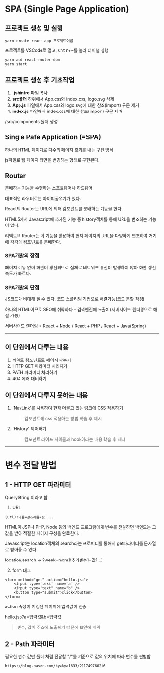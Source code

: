 # SPA (Single Page Application)

## 프로잭트 생성 및 실행

```shell
yarn create react-app 프로젝트이름
```

프로젝트를 VSCode로 열고, <kbd>Cntr</kbd>+<kbd>~</kbd>를 눌러 터미널 실행

```shell
yarn add react-router-dom
yarn start
```

## 프로젝트 생성 후 기초작업

1. **.jshintrc** 파일 복사
2. **src폴더** 하위에서 App.css와 index.css, logo.svg 삭제
3. **App.js** 파일에서 App.css와 logo.svg에 대한 참조(import) 구문 제거
4. **index.js** 파일에서 index.css에 대한 참조(import) 구문 제거

/src/components 폴더 생성


## Single Pafe Application (=SPA)

하나의 HTML 페이지로 다수의 페이지 효과를 내는 구현 방식

js파일로 웹 페이지 화면을 변경하는 형태로 구현된다.

## Router

분배하는 기능을 수행하는 소프트웨어나 하드웨어

대표적인 라우터로는 아이피공유기가 있다.

React의 Router는 URL에 의해 컴포넌트를 분배하는 기능을 한다.

HTML5에서 Javascript에 추가된 기능 중 history객체를 통해 URL을 변조하는 기능이 있다.

리액트의 Router는 이 기능을 활용하여 현재 페이지의 URL을 다양하게 변조하여 거기에 각각의 컴포넌트를 분배한다.


### SPA개발의 장점

페이지 이동 없이 화면이 갱신되므로 실제로 네트워크 통신이 발생하지 않아 화면 갱신 속도가 빠르다.


### SPA개발의 단점

JS코드가 비대해 질 수 있다. 코드 스플리팅 기법으로 해결가능(코드 분할 작성)

하나의 HTML이므로 SEO에 취약하다 - 검색엔진에 노출X (서버사이드 렌더링으로 해결 가능)

서버사이드 렌더링 = React + Node / React + PHP / React + Java(Spring)

---------------------------------------

## 이 단원에서 다루는 내용

1. 리액트 컴포넌트로 페이지 나누기
2. HTTP GET 파라미터 처리하기
3. PATH 파라미터 처리하기
4. 404 에러 대비하기


## 이 단원에서 다루지 못하는 내용

1. 'NavLink'를 사용하여 현재 머물고 있는 링크에 CSS 적용하기
    > 컴포넌트에 css 적용하는 방법 학습 후 제시
2. 'History' 제어하기
    > 컴포넌트 라이프 사이클과 hook이라는 내용 학습 후 제시


---------------------------------------

# 변수 전달 방법

## 1 - HTTP GET 파라미터

QueryString 이라고 함

1. URL

```shell
(url)?이름=값&이름=값 ...
```

HTML이 JSP나 PHP, Node 등의 백엔드 프로그램에게 변수를 전달하면 백엔드는 그 값을 받아 적절한 페이지 구성을 완료한다.

Javascript는 location객체의 search라는 프로퍼티를 통해서 get파라미터를 문자열로 받아올 수 있다.

location.search
=> ?week=mon(&추가변수1=값1...)

2. form 태그
```shell
<form method="get" action="hello.jsp">
    <input type="text" name="a" />
    <input type="text" name="b" />
    <button type="submit">click</button>
</form>
```

action 속성이 지정된 페이지에 입력값이 전송

hello.jsp?a=입력값&b=입력값


> 변수, 값이 주소에 노출되기 떄문에 보안에 취약


## 2 - Path 파라미터

필요한 변수 값만 폴더 처럼 전달함
"/"를 기준으로 값의 위치에 따라 변수를 판별함

```shell
https://blog.naver.com/kyakya1633/221749760216
```